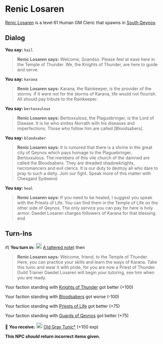 # Renic Losaren



[Renic Losaren](/npc/1046) is a level 61 Human GM Cleric that spawns in [South Qeynos](/zone/1).



## Dialog

**You say:** `hail`



>**Renic Losaren says:** Welcome, Soandso. Please feel at ease here in the Temple of Thunder. We, the Knights of Thunder, are here to guide and serve.

**You say:** `karana`



>**Renic Losaren says:** Karana, the Rainkeeper, is the provider of the storms. If it were not for the storms of Karana, life would not flourish. All should pay tribute to the Rainkeeper.

**You say:** `bertoxxulous`



>**Renic Losaren says:** Bertoxxulous, the Plaguebringer, is the Lord of Disease. It is he who smites Norrath with his diseases and imperfections. Those who follow him are called [Bloodsabers].

**You say:** `bloodsaber`



>**Renic Losaren says:** It is rumored that there is a shrine in the great city of Qeynos which pays homage to the Plaguebringer, Bertoxxulous. The members of this vile church of the damned are called the Bloodsabers. They are dreaded shadowknights, necromancers and evil clerics. It is our duty to destroy all who dare to pray to such a deity. Join our fight. Speak more of this matter with Chesgard Sydwend.

**You say:** `heal`



>**Renic Losaren says:** If you need to be healed, I suggest you speak with the Priests of Life. You can find them in the Temple of Life on the other side of Qeynos. The only service you can pay for here is holy armor. Daedet Losaren charges followers of Karana for that blessing.
end



## Turn-Ins





if( **You turn in:** <img style="background:url(/static/icons/blank_slot.gif);width:20px;height:20px;" src="/static/icons/item_864.png" alt="" /> <a
                                href="/item/18715" data-url="18715" class="tooltip-link link">A tattered note</a>) then 


>**Renic Losaren says:** Welcome, friend, to the Temple of Thunder. Here, you can practice your skills and learn the ways of Karana. Take this tunic and wear it with pride, for you are now a Priest of Thunder. Guild Trainer Daedet Losaren will begin your tutoring, see him when you are ready.


Your faction standing with [Knights of Thunder](/faction/280) got better (<span class='text-success'>+100</span>)


Your faction standing with [Bloodsabers](/faction/221) got worse (<span class='text-danger'>-100</span>)


Your faction standing with [Priests of Life](/faction/341) got better (<span class='text-success'>+75</span>)


Your faction standing with [Guards of Qeynos](/faction/262) got better (<span class='text-success'>+75</span>)


 &#127873; **You receive:**  <img style="background:url(/static/icons/blank_slot.gif);width:20px;height:20px;" src="/static/icons/item_678.png" alt="" /> <a
                                href="/item/13505" data-url="13505" class="tooltip-link link">Old Gray Tunic*</a> (+100 exp)

 



**This NPC *should* return incorrect items given.**
